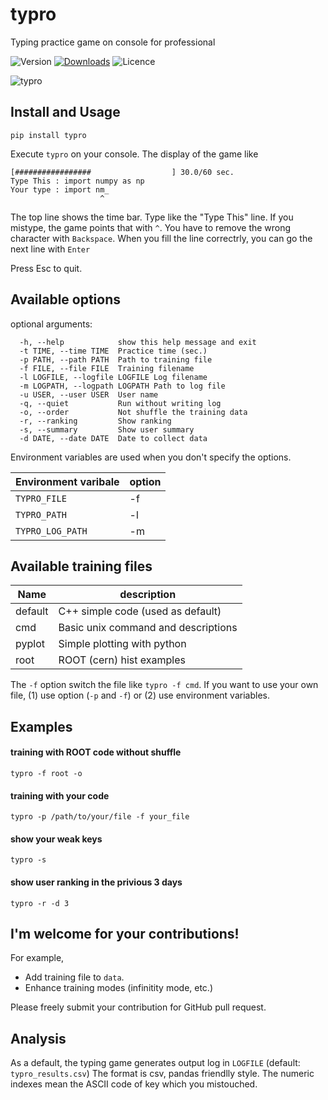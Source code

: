 # typro
Typing practice game on console for professional

![Version](https://img.shields.io/github/v/tag/mzks/typro)
[![Downloads](https://static.pepy.tech/personalized-badge/typro?period=total&units=international_system&left_color=grey&right_color=blue&left_text=Downloads)](https://pepy.tech/project/typro)
![Licence](https://img.shields.io/github/license/mzks/typro)

![typro](https://user-images.githubusercontent.com/12980386/116286769-9336b300-a7ca-11eb-9c6f-657106fda976.gif)


## Install and Usage
```
pip install typro
```
Execute `typro` on your console.
The display of the game like
```
[#################                  ] 30.0/60 sec.
Type This : import numpy as np
Your type : import nm_
                    ^
```
The top line shows the time bar.
Type like the "Type This" line.
If you mistype, the game points that with `^`.
You have to remove the wrong character with `Backspace`.
When you fill the line correctrly, you can go the next line with `Enter`

Press Esc to quit.

## Available options
optional arguments:
```
  -h, --help            show this help message and exit
  -t TIME, --time TIME  Practice time (sec.)
  -p PATH, --path PATH  Path to training file
  -f FILE, --file FILE  Training filename
  -l LOGFILE, --logfile LOGFILE Log filename
  -m LOGPATH, --logpath LOGPATH Path to log file
  -u USER, --user USER  User name
  -q, --quiet           Run without writing log
  -o, --order           Not shuffle the training data
  -r, --ranking         Show ranking
  -s, --summary         Show user summary
  -d DATE, --date DATE  Date to collect data
```


Environment variables are used when you don't specify the options.


| Environment varibale    | option |
| ------------------------| -------|
| `TYPRO_FILE`            | -f     |
| `TYPRO_PATH`            | -l     |
| `TYPRO_LOG_PATH`        | -m     |


## Available training files

| Name    | description                           |
| ------- | ------------------------------------- |
| default | C++ simple code (used as default)     |
| cmd     | Basic unix command and descriptions   |
| pyplot  | Simple plotting with python           |
| root    | ROOT (cern) hist examples             |

The `-f` option switch the file like `typro -f cmd`.
If you want to use your own file, (1) use option (`-p` and `-f`) or (2) use environment variables.


## Examples
#### training with ROOT code without shuffle
```
typro -f root -o
```

#### training with your code
```
typro -p /path/to/your/file -f your_file
```

#### show your weak keys
```
typro -s
```

#### show user ranking in the privious 3 days
```
typro -r -d 3
```

## I'm welcome for your contributions!

For example,
 - Add training file to `data`.
 - Enhance training modes (infinitity mode, etc.)

Please freely submit your contribution for GitHub pull request.


## Analysis
As a default, the typing game generates output log in `LOGFILE` (default: `typro_results.csv`)
The format is csv, pandas friendlly style.
The numeric indexes mean the ASCII code of key which you mistouched.
